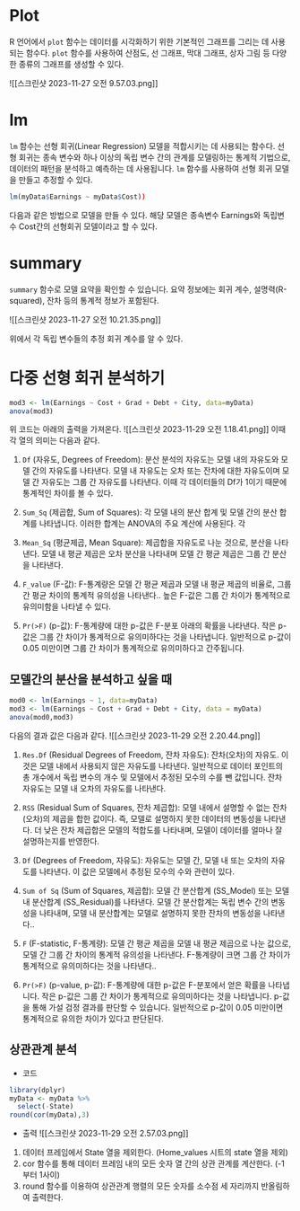 
#  Plot
R 언어에서 `plot` 함수는 데이터를 시각화하기 위한 기본적인 그래프를 그리는 데 사용되는 함수다. `plot` 함수를 사용하여 산점도, 선 그래프, 막대 그래프, 상자 그림 등 다양한 종류의 그래프를 생성할 수 있다. 

![[스크린샷 2023-11-27 오전 9.57.03.png]]


# lm
`lm` 함수는 선형 회귀(Linear Regression) 모델을 적합시키는 데 사용되는 함수다. 선형 회귀는 종속 변수와 하나 이상의 독립 변수 간의 관계를 모델링하는 통계적 기법으로, 데이터의 패턴을 분석하고 예측하는 데 사용됩니다. `lm` 함수를 사용하여 선형 회귀 모델을 만들고 추정할 수 있다.

```R
lm(myData$Earnings ~ myData$Cost))
```
다음과 같은 방법으로  모델을 만들 수 있다.
해당 모델은 종속변수 Earnings와 독립변수 Cost간의 선형회귀 모델이라고 할 수 있다.


# summary

`summary` 함수로 모델 요약을 확인할 수 있습니다. 요약 정보에는 회귀 계수, 설명력(R-squared), 잔차 등의 통계적 정보가 포함된다.


![[스크린샷 2023-11-27 오전 10.21.35.png]]

위에서 각 독립 변수들의 추정 회귀 계수를 알 수 있다.


# 다중 선형 회귀 분석하기

```R
mod3 <- lm(Earnings ~ Cost + Grad + Debt + City, data=myData)
anova(mod3)
```
위 코드는 아래의 출력을 가져온다.
![[스크린샷 2023-11-29 오전 1.18.41.png]]
이때 각 열의 의미는 다음과 같다.

1. `Df` (자유도, Degrees of Freedom): 분산 분석의 자유도는 모델 내의 자유도와 모델 간의 자유도를 나타낸다. 모델 내 자유도는 오차 또는 잔차에 대한 자유도이며 모델 간 자유도는 그룹 간 자유도를 나타낸다. 이때 각 데이터들의 Df가 1이기 때문에 통계적인 차이를 볼 수 있다.
   
    
2. `Sum_Sq` (제곱합, Sum of Squares): 각 모델 내의 분산 합계 및 모델 간의 분산 합계를 나타냅니다. 이러한 합계는 ANOVA의 주요 계산에 사용된다. 
	각 
    
3. `Mean_Sq` (평균제곱, Mean Square): 제곱합을 자유도로 나눈 것으로, 분산을 나타낸다. 모델 내 평균 제곱은 오차 분산을 나타내며 모델 간 평균 제곱은 그룹 간 분산을 나타낸다.
    
4. `F_value` (F-값): F-통계량은 모델 간 평균 제곱과 모델 내 평균 제곱의 비율로, 그룹 간 평균 차이의 통계적 유의성을 나타낸다.. 높은 F-값은 그룹 간 차이가 통계적으로 유의미함을 나타낼 수 있다.
    
5. `Pr(>F)` (p-값): F-통계량에 대한 p-값은 F-분포 아래의 확률을 나타낸다. 작은 p-값은 그룹 간 차이가 통계적으로 유의미하다는 것을 나타냅니다. 일반적으로 p-값이 0.05 미만이면 그룹 간 차이가 통계적으로 유의미하다고 간주됩니다.

## 모델간의 분산을 분석하고 싶을 때
```R
mod0 <- lm(Earnings ~ 1, data=myData)
mod3 <- lm(Earnings ~ Cost + Grad + Debt + City, data = myData)
anova(mod0,mod3)
```
다음의 결과 값은 다음과 같다.
![[스크린샷 2023-11-29 오전 2.20.44.png]]

1. `Res.Df` (Residual Degrees of Freedom, 잔차 자유도): 잔차(오차)의 자유도. 이것은 모델 내에서 사용되지 않은 자유도를 나타낸다. 일반적으로 데이터 포인트의 총 개수에서 독립 변수의 개수 및 모델에서 추정된 모수의 수를 뺀 값입니다. 잔차 자유도는 모델 내 오차의 자유도를 나타낸다.
    
2. `RSS` (Residual Sum of Squares, 잔차 제곱합): 모델 내에서 설명할 수 없는 잔차(오차)의 제곱을 합한 값이다. 즉, 모델로 설명하지 못한 데이터의 변동성을 나타낸다. 더 낮은 잔차 제곱합은 모델의 적합도를 나타내며, 모델이 데이터를 얼마나 잘 설명하는지를 반영한다.
    
3. `Df` (Degrees of Freedom, 자유도): 자유도는 모델 간, 모델 내 또는 오차의 자유도를 나타낸다. 이 값은 모델에서 추정된 모수의 수와 관련이 있다.
    
4. `Sum of Sq` (Sum of Squares, 제곱합): 모델 간 분산합계 (SS_Model) 또는 모델 내 분산합계 (SS_Residual)를 나타낸다. 모델 간 분산합계는 독립 변수 간의 변동성을 나타내며, 모델 내 분산합계는 모델로 설명하지 못한 잔차의 변동성을 나타낸다..
    
5. `F` (F-statistic, F-통계량): 모델 간 평균 제곱을 모델 내 평균 제곱으로 나눈 값으로, 모델 간 그룹 간 차이의 통계적 유의성을 나타낸다. F-통계량이 크면 그룹 간 차이가 통계적으로 유의미하다는 것을 나타낸다..
6. `Pr(>F)` (p-value, p-값): F-통계량에 대한 p-값은 F-분포에서 얻은 확률을 나타냅니다. 작은 p-값은 그룹 간 차이가 통계적으로 유의미하다는 것을 나타냅니다. p-값을 통해 가설 검정 결과를 판단할 수 있습니다. 일반적으로 p-값이 0.05 미만이면 통계적으로 유의한 차이가 있다고 판단된다.



## 상관관계 분석

- 코드
```R
library(dplyr)
myData <- myData %>%
  select(-State)
round(cor(myData),3)
```
- 출력
![[스크린샷 2023-11-29 오전 2.57.03.png]]
1. 데이터 프레임에서 State 열을 제외한다. (Home_values 시트의 state 열을 제외)
2. cor 함수를 통해 데이터 프레임 내의 모든 숫자 열 간의 상관 관계를 계산한다. (-1 부터 1사이)
3. round 함수를 이용하여 상관관계 행렬의 모든 숫자를 소수점 세 자리까지 반올림하여 출력한다.